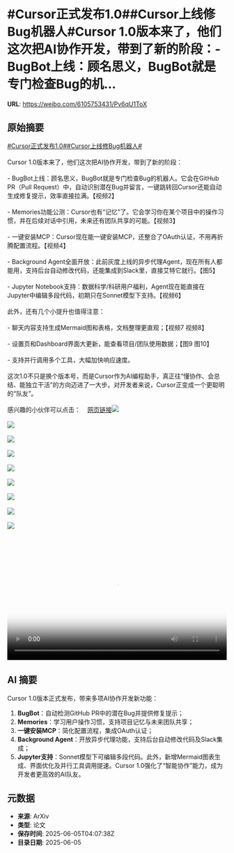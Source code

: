 # #Cursor正式发布1.0##Cursor上线修Bug机器人#Cursor 1.0版本来了，他们这次把AI协作开发，带到了新的阶段：- BugBot上线：顾名思义，BugBot就是专门检查Bug的机...

**URL**: https://weibo.com/6105753431/Pv6qU1ToX

## 原始摘要

<a href="https://m.weibo.cn/search?containerid=231522type%3D1%26t%3D10%26q%3D%23Cursor%E6%AD%A3%E5%BC%8F%E5%8F%91%E5%B8%831.0%23&amp;extparam=%23Cursor%E6%AD%A3%E5%BC%8F%E5%8F%91%E5%B8%831.0%23" data-hide=""><span class="surl-text">#Cursor正式发布1.0#</span></a><a href="https://m.weibo.cn/search?containerid=231522type%3D1%26t%3D10%26q%3D%23Cursor%E4%B8%8A%E7%BA%BF%E4%BF%AEBug%E6%9C%BA%E5%99%A8%E4%BA%BA%23&amp;extparam=%23Cursor%E4%B8%8A%E7%BA%BF%E4%BF%AEBug%E6%9C%BA%E5%99%A8%E4%BA%BA%23" data-hide=""><span class="surl-text">#Cursor上线修Bug机器人#</span></a><br><br>Cursor 1.0版本来了，他们这次把AI协作开发，带到了新的阶段：<br><br>- BugBot上线：顾名思义，BugBot就是专门检查Bug的机器人。它会在GitHub PR（Pull Request）中，自动识别潜在Bug并留言，一键跳转回Cursor还能自动生成修复提示，效率直接拉满。【视频2】<br><br>- Memories功能公测：Cursor也有“记忆”了。它会学习你在某个项目中的操作习惯，并在后续对话中引用，未来还有团队共享的可能。【视频3】<br><br>- 一键安装MCP：Cursor现在能一键安装MCP，还整合了OAuth认证，不用再折腾配置流程。【视频4】<br><br>- Background Agent全面开放：此前灰度上线的异步代理Agent，现在所有人都能用，支持后台自动修改代码，还能集成到Slack里，直接艾特它就行。【图5】<br><br>- Jupyter Notebook支持：数据科学/科研用户福利，Agent现在能直接在Jupyter中编辑多段代码，初期只在Sonnet模型下支持。【视频6】<br><br>此外，还有几个小提升也值得注意：<br><br>- 聊天内容支持生成Mermaid图和表格，文档整理更直观；【视频7 视频8】<br><br>- 设置页和Dashboard界面大更新，能查看项目/团队使用数据；【图9 图10】<br><br>- 支持并行调用多个工具，大幅加快响应速度。<br><br>这次1.0不只是换个版本号，而是Cursor作为AI编程助手，真正往“懂协作、会总结、能独立干活”的方向迈进了一大步。对开发者来说，Cursor正变成一个更聪明的“队友”。<br><br>感兴趣的小伙伴可以点击：<a href="https://weibo.cn/sinaurl?u=https%3A%2F%2Fwww.cursor.com%2Fchangelog%2F1-0" data-hide=""><span class="url-icon"><img style="width: 1rem;height: 1rem" src="https://h5.sinaimg.cn/upload/2015/09/25/3/timeline_card_small_web_default.png" referrerpolicy="no-referrer"></span><span class="surl-text">网页链接</span></a><img style="" src="https://tvax1.sinaimg.cn/large/006Fd7o3ly1i249lnv7xmj30zk0k0wek.jpg" referrerpolicy="no-referrer"><br><br><img style="" src="https://tvax2.sinaimg.cn/large/006Fd7o3ly1i249lr71h4j31ay0u0mzt.jpg" referrerpolicy="no-referrer"><br><br><img style="" src="https://tvax3.sinaimg.cn/large/006Fd7o3ly1i249lsuem4j31aw0u0wf0.jpg" referrerpolicy="no-referrer"><br><br><img style="" src="https://tvax1.sinaimg.cn/large/006Fd7o3ly1i249lpoqebj31aw0u0ta6.jpg" referrerpolicy="no-referrer"><br><br><img style="" src="https://tvax2.sinaimg.cn/large/006Fd7o3gy1i249c4bnhtj30zk0mpq5u.jpg" referrerpolicy="no-referrer"><br><br><img style="" src="https://tvax2.sinaimg.cn/large/006Fd7o3ly1i249lmpnmbj31aw0u03z4.jpg" referrerpolicy="no-referrer"><br><br><img style="" src="https://tvax3.sinaimg.cn/large/006Fd7o3ly1i249m7vqtvj31aw0u00t7.jpg" referrerpolicy="no-referrer"><br><br><img style="" src="https://tvax4.sinaimg.cn/large/006Fd7o3ly1i249lno4pzj31aw0u0di9.jpg" referrerpolicy="no-referrer"><br><br><img style="" src="https://tvax2.sinaimg.cn/large/006Fd7o3gy1i249e84w2lj31kw12qdpe.jpg" referrerpolicy="no-referrer"><br><br><br clear="both"><div style="clear: both"></div><video controls="controls" poster="https://tvax3.sinaimg.cn/orj480/006Fd7o3ly1i249lo26qkj30zk0k0gmw.jpg" style="width: 100%"><source src="https://f.video.weibocdn.com/o0/ilxRiBrKlx08oNA3djHG01041200reH70E010.mp4?label=mp4_720p&amp;template=1280x720.25.0&amp;ori=0&amp;ps=1Cx9YB1mmR49jS&amp;Expires=1749099909&amp;ssig=FK6tGi5HNG&amp;KID=unistore,video"><source src="https://f.video.weibocdn.com/o0/ZtXuOw3Zlx08oNA2RyCs01041200cEVM0E010.mp4?label=mp4_hd&amp;template=852x480.25.0&amp;ori=0&amp;ps=1Cx9YB1mmR49jS&amp;Expires=1749099909&amp;ssig=fyPZAcViGY&amp;KID=unistore,video"><source src="https://f.video.weibocdn.com/o0/Lj0ZsjUWlx08oNA2VrFe010412007Wc70E010.mp4?label=mp4_ld&amp;template=640x360.25.0&amp;ori=0&amp;ps=1Cx9YB1mmR49jS&amp;Expires=1749099909&amp;ssig=iWR30p2uHn&amp;KID=unistore,video"><p>视频无法显示，请前往<a href="https://video.weibo.com/show?fid=1034%3A5174128647274533" target="_blank" rel="noopener noreferrer">微博视频</a>观看。</p></video>

## AI 摘要

Cursor 1.0版本正式发布，带来多项AI协作开发新功能：  
1. **BugBot**：自动检测GitHub PR中的潜在Bug并提供修复提示；  
2. **Memories**：学习用户操作习惯，支持项目记忆与未来团队共享；  
3. **一键安装MCP**：简化配置流程，集成OAuth认证；  
4. **Background Agent**：开放异步代理功能，支持后台自动修改代码及Slack集成；  
5. **Jupyter支持**：Sonnet模型下可编辑多段代码。此外，新增Mermaid图表生成、界面优化及并行工具调用提速。Cursor 1.0强化了“智能协作”能力，成为开发者更高效的AI队友。

## 元数据

- **来源**: ArXiv
- **类型**: 论文
- **保存时间**: 2025-06-05T04:07:38Z
- **目录日期**: 2025-06-05
